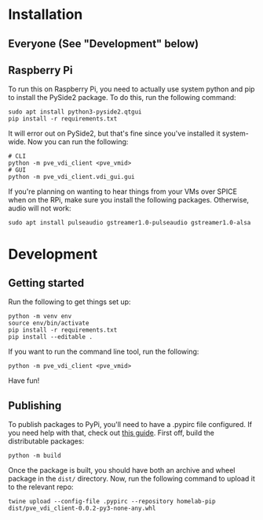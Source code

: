 # Installation

## Everyone (See "Development" below)

## Raspberry Pi
To run this on Raspberry Pi, you need to actually use system python and pip to install the PySide2 package. To do this, run the following command:

```
sudo apt install python3-pyside2.qtgui
pip install -r requirements.txt
```

It will error out on PySide2, but that's fine since you've installed it system-wide. Now you can run the following:

```
# CLI
python -m pve_vdi_client <pve_vmid>
# GUI
python -m pve_vdi_client.vdi_gui.gui
```

If you're planning on wanting to hear things from your VMs over SPICE when on the RPi, make sure you install the following packages. Otherwise, audio will not work:

```
sudo apt install pulseaudio gstreamer1.0-pulseaudio gstreamer1.0-alsa
```

# Development
## Getting started

Run the following to get things set up:

```
python -m venv env
source env/bin/activate
pip install -r requirements.txt
pip install --editable .
```

If you want to run the command line tool, run the following:

```
python -m pve_vdi_client <pve_vmid>
```

Have fun!

## Publishing
To publish packages to PyPi, you'll need to have a .pypirc file configured. If you need help with that, check out [this guide](https://packaging.python.org/en/latest/specifications/pypirc/). First off, build the distributable packages:

```
python -m build
```

Once the package is built, you should have both an archive and wheel package in the `dist/` directory. Now, run the following command to upload it to the relevant repo:

```
twine upload --config-file .pypirc --repository homelab-pip dist/pve_vdi_client-0.0.2-py3-none-any.whl
```
